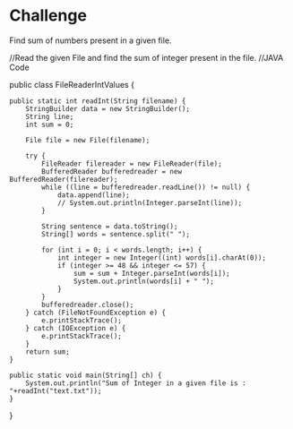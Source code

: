 Challenge
=========

Find sum of numbers present in a given file.

//Read the given File and find the sum of integer present in the file.
//JAVA Code

public class FileReaderIntValues {

	public static int readInt(String filename) {
		StringBuilder data = new StringBuilder();
		String line;
		int sum = 0;

		File file = new File(filename);

		try {
			FileReader filereader = new FileReader(file);
			BufferedReader bufferedreader = new BufferedReader(filereader);
			while ((line = bufferedreader.readLine()) != null) {
				data.append(line);
				// System.out.println(Integer.parseInt(line));
			}

			String sentence = data.toString();
			String[] words = sentence.split(" ");

			for (int i = 0; i < words.length; i++) {
				int integer = new Integer((int) words[i].charAt(0));
				if (integer >= 48 && integer <= 57) {
					sum = sum + Integer.parseInt(words[i]);
					System.out.println(words[i] + " ");
				}
			}
			bufferedreader.close();
		} catch (FileNotFoundException e) {
			e.printStackTrace();
		} catch (IOException e) {
			e.printStackTrace();
		}
		return sum;
	}

	public static void main(String[] ch) {
		System.out.println("Sum of Integer in a given file is : "+readInt("text.txt"));
	}
}

